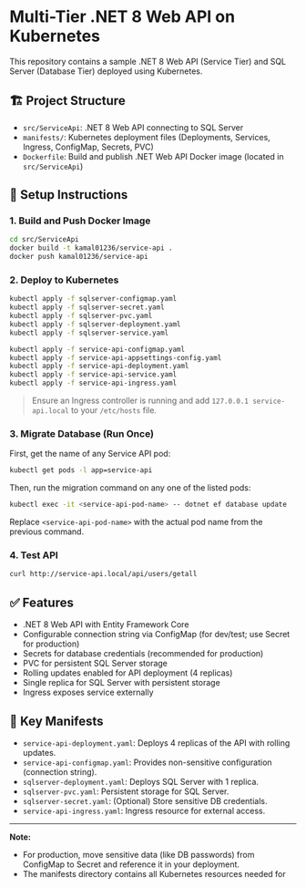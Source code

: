 # Multi-Tier .NET 8 Web API on Kubernetes

This repository contains a sample .NET 8 Web API (Service Tier) and SQL Server (Database Tier) deployed using Kubernetes.

## 🏗 Project Structure

- `src/ServiceApi`: .NET 8 Web API connecting to SQL Server
- `manifests/`: Kubernetes deployment files (Deployments, Services, Ingress, ConfigMap, Secrets, PVC)
- `Dockerfile`: Build and publish .NET Web API Docker image (located in `src/ServiceApi`)

## 🚀 Setup Instructions

### 1. Build and Push Docker Image
```bash
cd src/ServiceApi
docker build -t kamal01236/service-api .
docker push kamal01236/service-api
```

### 2. Deploy to Kubernetes
```bash
kubectl apply -f sqlserver-configmap.yaml
kubectl apply -f sqlserver-secret.yaml
kubectl apply -f sqlserver-pvc.yaml
kubectl apply -f sqlserver-deployment.yaml
kubectl apply -f sqlserver-service.yaml

kubectl apply -f service-api-configmap.yaml
kubectl apply -f service-api-appsettings-config.yaml
kubectl apply -f service-api-deployment.yaml
kubectl apply -f service-api-service.yaml
kubectl apply -f service-api-ingress.yaml
```

> Ensure an Ingress controller is running and add `127.0.0.1 service-api.local` to your `/etc/hosts` file.

### 3. Migrate Database (Run Once)
First, get the name of any Service API pod:
```bash
kubectl get pods -l app=service-api
```
Then, run the migration command on any one of the listed pods:
```bash
kubectl exec -it <service-api-pod-name> -- dotnet ef database update
```
Replace `<service-api-pod-name>` with the actual pod name from the previous command.

### 4. Test API
```bash
curl http://service-api.local/api/users/getall
```

## ✅ Features
- .NET 8 Web API with Entity Framework Core
- Configurable connection string via ConfigMap (for dev/test; use Secret for production)
- Secrets for database credentials (recommended for production)
- PVC for persistent SQL Server storage
- Rolling updates enabled for API deployment (4 replicas)
- Single replica for SQL Server with persistent storage
- Ingress exposes service externally

## 📁 Key Manifests

- `service-api-deployment.yaml`: Deploys 4 replicas of the API with rolling updates.
- `service-api-configmap.yaml`: Provides non-sensitive configuration (connection string).
- `sqlserver-deployment.yaml`: Deploys SQL Server with 1 replica.
- `sqlserver-pvc.yaml`: Persistent storage for SQL Server.
- `sqlserver-secret.yaml`: (Optional) Store sensitive DB credentials.
- `service-api-ingress.yaml`: Ingress resource for external access.

---

**Note:**  
- For production, move sensitive data (like DB passwords) from ConfigMap to Secret and reference it in your deployment.
- The manifests directory contains all Kubernetes resources needed for

